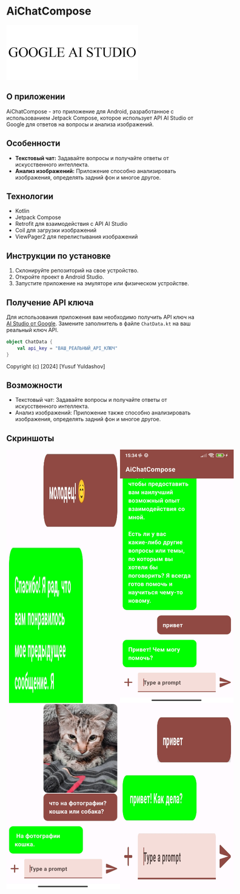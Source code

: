 # AiChatCompose

![App Screenshots](googleaistudio.png)

## О приложении
AiChatCompose - это приложение для Android, разработанное с использованием Jetpack Compose, которое использует API AI Studio от Google для ответов на вопросы и анализа изображений.

## Особенности
- **Текстовый чат:** Задавайте вопросы и получайте ответы от искусственного интеллекта.
- **Анализ изображений:** Приложение способно анализировать изображения, определять задний фон и многое другое.

## Технологии
- Kotlin
- Jetpack Compose
- Retrofit для взаимодействия с API AI Studio
- Coil для загрузки изображений
- ViewPager2 для перелистывания изображений

## Инструкции по установке
1. Склонируйте репозиторий на свое устройство.
2. Откройте проект в Android Studio.
3. Запустите приложение на эмуляторе или физическом устройстве.

## Получение API ключа
Для использования приложения вам необходимо получить API ключ на [AI Studio от Google](https://makersuite.google.com/app/apikey). Замените заполнитель в файле `ChatData.kt` на ваш реальный ключ API.

```kotlin
object ChatData {
    val api_key = "ВАШ_РЕАЛЬНЫЙ_API_КЛЮЧ"
}
```
Copyright (c) [2024] [Yusuf Yuldashov]

## Возможности
- Текстовый чат: Задавайте вопросы и получайте ответы от искусственного интеллекта.
- Анализ изображений: Приложение также способно анализировать изображения, определять задний фон и многое другое.

## Скриншоты
<div style="display: flex;">
  <img src="Screenshot1.jpg" width="300">
  <img src="Screenshot2.jpg" width="300">
</div>
<div style="display: flex;">
  <img src="Screenshot3.jpg" width="300">
  <img src="Screenshot4.jpg" width="300">
</div>
